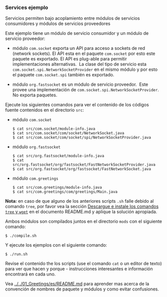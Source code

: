 ### Services ejemplo

Servicios permiten bajo acoplamiento entre módulos de servicios consumidores y módulos de servicios proveedores

Este ejemplo tiene un módulo de servicio consumidor y un módulo de servicio proveedor:

- módulo `com.socket` exporta un API para acceso a sockets de red (network sockets). 
  El API esta en el paquete `com.socket` por esto este paquete es exportado. 
  El API es plug-able para permitir implementaciones alternativas. 
  La clase del tipo de servicio esta `com.socket.spi.NetworkSocketProvider` en el mismo módulo y por esto el paquete `com.socket.spi` también es exportado.

- módulo `org.fastsocket` es un módulo de servicio proveedor. 
  Este provee una implementación de `com.socket.spi.NetworkSocketProvider`. 
  No exporta paquetes. 
  
Ejecute los siguientes comandos para ver el contenido de los códigos fuente contenidos en el directorio `src`:

- módulo `com.socket`
    
    ```
    $ cat src/com.socket/module-info.java
    $ cat src/com.socket/com/socket/NetworkSocket.java
    $ cat src/com.socket/com/socket/spi/NetworkSocketProvider.java
    ```
    
- módulo `org.fastsocket`

    ```
    $ cat src/org.fastsocket/module-info.java
    $ cat src/org.fastsocket/org/fastsocket/FastNetworkSocketProvider.java
    $ cat src/org.fastsocket/org/fastsocket/FastNetworkSocket.java
    ```
    
- módulo `com.greetings`
    ```
    $ cat src/com.greetings/module-info.java
    $ cat src/com.greetings/com/greetings/Main.java
    ```
     
**Nota:** en caso de que alguno de los anteriores scripts `.sh` falle debido al comando `tree`, por favor vea la sección [Descargue e instale los comandos `tree` y `wget`](../../../es/README.md) en el documento README.md y aplique la solución apropiada.

Ambos módulos son compilados juntos en el directorio `mods` con el siguiente comando:

    $ ./compile.sh
    
Y ejecute los ejemplos con el siguiente comando:
    
    $ ./run.sh
    
Revise el contenido the los scripts (use el comando `cat` o un editor de texto) para ver que hacen y porque - instrucciones interesantes e información encontrará en cada uno.

Vea [../../01_Greetings/es/README.md](../../01_Greetings/es/README.md) para aprender mas acerca de la convención de nombres de paquete y módulos y como evitar confusiones.
